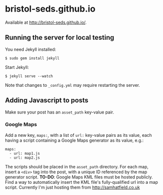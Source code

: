 bristol-seds.github.io
======================
Available at http://bristol-seds.github.io/.

## Running the server for local testing

You need Jekyll installed:

    $ sudo gem install jekyll
    
Start Jekyll:

    $ jekyll serve --watch

Note that changes to `_config.yml` may require restarting the server.

## Adding Javascript to posts

Make sure your post has an `asset_path` key-value pair.

### Google Maps

Add a new key, `maps:`, with a list of `url:` key-value pairs as its value, each having
a script containing a Google Maps generator as its value, e.g.:

    maps:
      - url: map1.js
      - url: map2.js

The scripts should be placed in the `asset_path` directory.
For each map, insert a `<div>` tag into the post, with a unique ID referenced by the map generator script.
**TO-DO**: Google Maps KML files must be hosted publicly. Find a way to automatically insert the KML file's fully-qualified url into a map script. Currently I'm just hosting them from http://samhatfield.co.uk 
